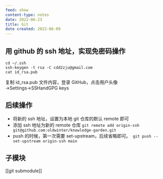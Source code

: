 ```yaml
---
feed: show
content-type: notes
date: 2022-06-23
title: Git
date created: 2022-06-09
---
```


## 用 github 的 ssh 地址，实现免密码操作

```
cd ~/.ssh
ssh-keygen -t rsa -C cdd2zju@gmail.com
cat id_rsa.pub
```

复制 id_rsa.pub 文件内容，登录 GitHub，点击用户头像→Settings→SSHandGPG keys

## 后续操作

- 将新的 ssh 地址，设置为本地 git 仓库的默认 remote 即可
- 添加 ssh 地址为新的 remote 仓库 `git remote add origin-ssh git@github.com:oldwinter/knowledge-garden.git`
- push 的时候，第一次需要 set-upstream，后续省略即可。` git push --set-upstream origin-ssh main`

## 子模块
[[git submodule]]